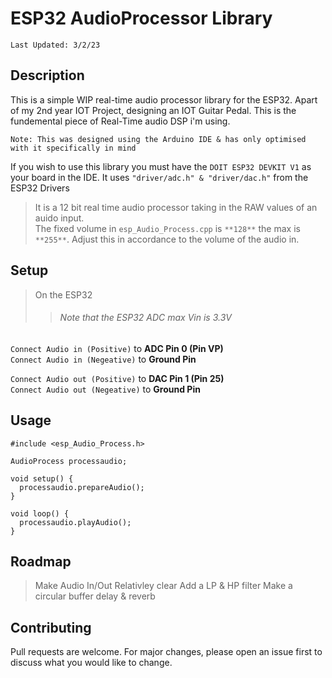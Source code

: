 # ESP32 AudioProcessor Library 

``
Last Updated: 3/2/23
``

## Description

This is a simple WIP real-time audio processor library for the ESP32. Apart of my 2nd year IOT Project, designing an IOT Guitar Pedal.
This is the fundemental piece of Real-Time audio DSP i'm using.

``Note: This was designed using the Arduino IDE & has only optimised with it specifically in mind``

If you wish to use this library you must have the `DOIT ESP32 DEVKIT V1` as your board in the IDE. 
It uses `"driver/adc.h" & "driver/dac.h"` from the ESP32 Drivers

>It is a 12 bit real time audio processor taking in the RAW values of an auido input. <br>
The fixed volume in `esp_Audio_Process.cpp` is `**128**` the max is `**255**`.
Adjust this in accordance to the volume of the audio in.   

## Setup
>On the ESP32
>>###### Note that the ESP32 ADC max Vin is 3.3V

``Connect Audio in (Positive)`` to __ADC Pin 0 (Pin VP)__  <br>
``Connect Audio in (Negeative)`` to __Ground Pin__ 

``Connect Audio out (Positive)`` to __DAC Pin 1 (Pin 25)__  <br>
``Connect Audio out (Negeative)`` to __Ground Pin__ 


## Usage

```
#include <esp_Audio_Process.h>

AudioProcess processaudio;

void setup() {
  processaudio.prepareAudio();
}

void loop() {
  processaudio.playAudio();
}
```

## Roadmap
>Make Audio In/Out Relativley clear
>Add a LP & HP filter
>Make a circular buffer delay & reverb 

## Contributing

Pull requests are welcome. For major changes, please open an issue first
to discuss what you would like to change.
